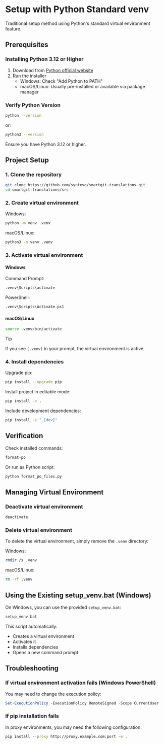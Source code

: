 # Setup with Python Standard venv

Traditional setup method using Python's standard virtual environment feature.

## Prerequisites

### Installing Python 3.12 or Higher

1. Download from [Python official website](https://www.python.org/)
2. Run the installer
   - Windows: Check "Add Python to PATH"
   - macOS/Linux: Usually pre-installed or available via package manager

### Verify Python Version

```bash
python --version
```
or:
```bash
python3 --version
```

Ensure you have Python 3.12 or higher.

## Project Setup

### 1. Clone the repository

```bash
git clone https://github.com/syntevo/smartgit-translations.git
cd smartgit-translations/src
```

### 2. Create virtual environment

Windows:
```bash
python -m venv .venv
```

macOS/Linux:
```bash
python3 -m venv .venv
```

### 3. Activate virtual environment

#### Windows

Command Prompt:
```bash
.venv\Scripts\activate
```

PowerShell:
```bash
.venv\Scripts\Activate.ps1
```

#### macOS/Linux
```bash
source .venv/bin/activate
```

> [!TIP]
> If you see `(.venv)` in your prompt, the virtual environment is active.

### 4. Install dependencies

Upgrade pip:
```bash
pip install --upgrade pip
```

Install project in editable mode:
```bash
pip install -e .
```

Include development dependencies:
```bash
pip install -e ".[dev]"
```

## Verification

Check installed commands:
```bash
format-po
```

Or run as Python script:
```bash
python format_po_files.py
```

## Managing Virtual Environment

### Deactivate virtual environment

```bash
deactivate
```

### Delete virtual environment

To delete the virtual environment, simply remove the `.venv` directory:

Windows:
```bash
rmdir /s .venv
```

macOS/Linux:
```bash
rm -rf .venv
```

## Using the Existing setup_venv.bat (Windows)

On Windows, you can use the provided `setup_venv.bat`:

```bash
setup_venv.bat
```

This script automatically:
- Creates a virtual environment
- Activates it
- Installs dependencies
- Opens a new command prompt

## Troubleshooting

### If virtual environment activation fails (Windows PowerShell)

You may need to change the execution policy:

```powershell
Set-ExecutionPolicy -ExecutionPolicy RemoteSigned -Scope CurrentUser
```

### If pip installation fails

In proxy environments, you may need the following configuration:

```bash
pip install --proxy http://proxy.example.com:port -e .
```